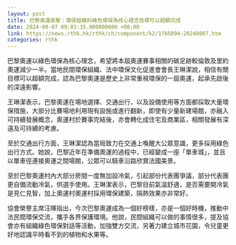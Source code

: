 ```yaml
---
layout: post
title: 巴黎奧運直擊｜環保組織料綠色環保為核心理念目標可以超額完成
date: 2024-08-07 09:03:35.000000000 +08:00
link: https://news.rthk.hk/rthk/ch/component/k2/1765094-20240807.htm
categories: rthk
---
```


巴黎奧運以綠色環保為核心理念，希望將本屆奧運賽事相關的碳足跡較倫敦及里約奧運減少一半。當地民間環保組織、法中環保文化促進會會長王琳潔說，相信有關目標可以超額完成，認為巴黎奧運是歷史上非常重視環保的一屆奧運，起承先啟後的深遠影響。

王琳潔表示，巴黎奧運在場地選擇、交通出行，以及設備使用等方面都採取大量環保措施，大部分比賽場地利用現有設施或進行翻新，即使有少量新建場館，亦融入可持續發展概念，奧運村於賽事完結後，亦會轉化成住宅及商業區，相關發展有深遠及可持續的考慮。

至於交通出行方面，王琳潔認為當局致力在交通上喚醒大公眾意識，更多採用綠色出行方式。她說，巴黎近年在準備奧運的過程中，已經變成一座「單車城」，並且以單車徑連接奧運之間場館，公眾可以騎車沿路欣賞法國美景。

至於巴黎奧運村內大部分房間一度無加設冷氣，引起部份代表團爭議，部分代表團更自備流動冷氣，供選手使用。王琳潔表示，巴黎目前氣溫舒適，是否需要開冷氣是見仁見智，加上奧運村奧運村採用環保建築，隔熱效果亦非常好。

協會榮譽主席汪暉指出，今次巴黎奧運成為一個好榜樣，亦是一個好時機，推動中法民間環保交流，攜手各界保護環境。他說，民間組織可以做的事情很多，提及協會亦有組織綠色環保對話等活動，加強雙方交流，另著力建立城市花園，令兒童更好地認識平時看不到的植物和水果等。
